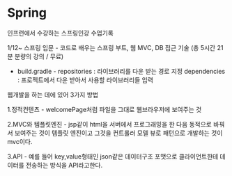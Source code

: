 # Spring
인프런에서 수강하는 스프링인강 수업기록

1/12~
스프링 입문 - 코드로 배우는 스프링 부트, 웹 MVC, DB 접근 기술 (총 5시간 21분 분량의 강의 / 무료)

 - build.gradle - 
repositories : 라이브러리를 다운 받는 경로 지정
dependencies : 프로젝트에서 다운 받아서 사용할 라이브러리들 입력

웹개발을 하는 데에 있어 3가지 방법

1.정적컨텐츠 - welcomePage처럼 파일을 그대로 웹브라우저에 보여주는 것

2.MVC와 템플릿엔진 - jsp같이 html을 서버에서 프로그래밍을 한 다음 동적으로 바꿔서 보여주는 것이 템플릿 엔진이고 그것을 컨트롤러 모델 뷰로 패턴으로 개발하는 것이 mvc이다.

3.API - 예를 들어 key,value형태인 json같은 데이터구조 포맷으로 클라이언트한테 데이터를 전송하는 방식을 API라고한다.
